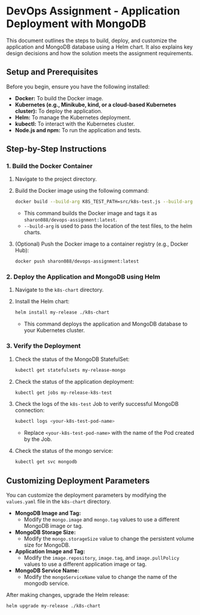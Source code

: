 # DevOps Assignment - Application Deployment with MongoDB

This document outlines the steps to build, deploy, and customize the application and MongoDB database using a Helm chart. It also explains key design decisions and how the solution meets the assignment requirements.

## Setup and Prerequisites

Before you begin, ensure you have the following installed:

* **Docker:** To build the Docker image.
* **Kubernetes (e.g., Minikube, kind, or a cloud-based Kubernetes cluster):** To deploy the application.
* **Helm:** To manage the Kubernetes deployment.
* **kubectl:** To interact with the Kubernetes cluster.
* **Node.js and npm:** To run the application and tests.

## Step-by-Step Instructions

### 1. Build the Docker Container

1.  Navigate to the project directory.
2.  Build the Docker image using the following command:

    ```bash
    docker build --build-arg K8S_TEST_PATH=src/k8s-test.js --build-arg DOCKER_TEST_PATH=src/docker-test.js -t sharon088/devops-assignment:latest .
    ```

    * This command builds the Docker image and tags it as `sharon088/devops-assignment:latest`.
    * `--build-arg` is used to pass the location of the test files, to the helm charts.

3.  (Optional) Push the Docker image to a container registry (e.g., Docker Hub):

    ```bash
    docker push sharon088/devops-assignment:latest
    ```

### 2. Deploy the Application and MongoDB using Helm

1.  Navigate to the `k8s-chart` directory.
2.  Install the Helm chart:

    ```bash
    helm install my-release ./k8s-chart
    ```

    * This command deploys the application and MongoDB database to your Kubernetes cluster.

### 3. Verify the Deployment

1.  Check the status of the MongoDB StatefulSet:

    ```bash
    kubectl get statefulsets my-release-mongo
    ```

2.  Check the status of the application deployment:

    ```bash
    kubectl get jobs my-release-k8s-test
    ```

3.  Check the logs of the `k8s-test` Job to verify successful MongoDB connection:

    ```bash
    kubectl logs <your-k8s-test-pod-name>
    ```

    * Replace `<your-k8s-test-pod-name>` with the name of the Pod created by the Job.

4. Check the status of the mongo service:

    ```bash
    kubectl get svc mongodb
    ```

## Customizing Deployment Parameters

You can customize the deployment parameters by modifying the `values.yaml` file in the `k8s-chart` directory.

* **MongoDB Image and Tag:**
    * Modify the `mongo.image` and `mongo.tag` values to use a different MongoDB image or tag.
* **MongoDB Storage Size:**
    * Modify the `mongo.storageSize` value to change the persistent volume size for MongoDB.
* **Application Image and Tag:**
    * Modify the `image.repository`, `image.tag`, and `image.pullPolicy` values to use a different application image or tag.
* **MongoDB Service Name:**
    * Modify the `mongoServiceName` value to change the name of the mongodb service.

After making changes, upgrade the Helm release:

```bash
helm upgrade my-release ./k8s-chart